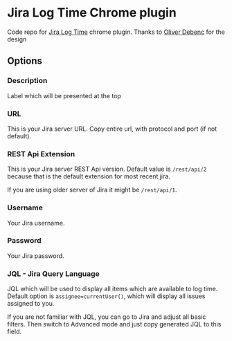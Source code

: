# Jira Log Time Chrome plugin

Code repo for [Jira Log Time]() chrome plugin.
Thanks to [Oliver Debenc](https://www.linkedin.com/in/oliver-debenc-01821770) for the design

## Options

### Description

Label which will be presented at the top

### URL 

This is your Jira server URL. Copy entire url, with protocol and port (if not default).

### REST Api Extension

This is your Jira server REST Api version. Default value is `/rest/api/2` because that is the default extension for most recent jira. 

If you are using older server of Jira it might be `/rest/api/1`.

### Username

Your Jira username.

### Password

Your Jira password.

### JQL - Jira Query Language

JQL which will be used to display all items which are available to log time. 
Default option is `assignee=currentUser()`, which will display all issues assigned to you. 

If you are not familiar with JQL, you can go to Jira and adjust all basic filters. Then switch to Advanced mode and just copy generated JQL to this field.
